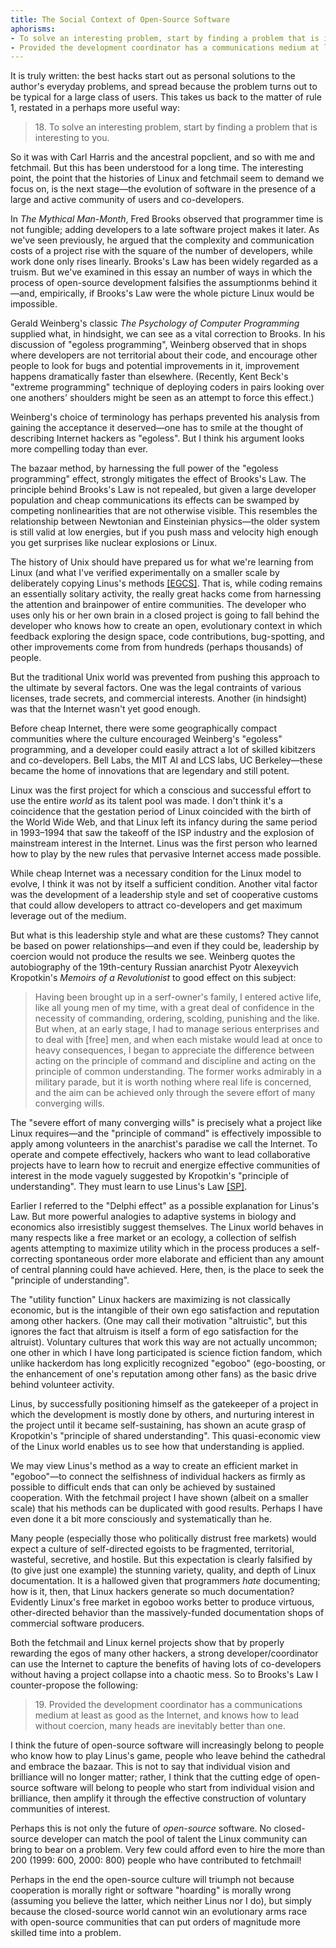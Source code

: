 ```yaml
---
title: The Social Context of Open-Source Software
aphorisms:
- To solve an interesting problem, start by finding a problem that is interesting to you.
- Provided the development coordinator has a communications medium at least as good as the Internet, and knows how to lead without coercion, many heads are inevitably better than one.
---
```

It is truly written: the best hacks start out as personal solutions to the author's everyday problems, and spread because the problem turns out to be typical for a large class of users. This takes us back to the matter of rule 1, restated in a perhaps more useful way:

<blockquote id="aphorism-18" class="aphorism" data-aphorism-number="18">
	18. To solve an interesting problem, start by finding a problem that is interesting to you.
</blockquote>

So it was with Carl Harris and the ancestral popclient, and so with me and fetchmail. But this has been understood for a long time. The interesting point, the point that the histories of Linux and fetchmail seem to demand we focus on, is the next stage—the evolution of software in the presence of a large and active community of users and co-developers.

In <cite>The Mythical Man-Month</cite>, Fred Brooks observed that programmer time is not fungible; adding developers to a late software project makes it later. As we've seen previously, he argued that the complexity and communication costs of a project rise with the square of the number of developers, while work done only rises linearly. Brooks's Law has been widely regarded as a truism. But we've examined in this essay an number of ways in which the process of open-source development falsifies the assumptionms behind it—and, empirically, if Brooks's Law were the whole picture Linux would be impossible.

Gerald Weinberg's classic <cite>The Psychology of Computer Programming</cite> supplied what, in hindsight, we can see as a vital correction to Brooks. In his discussion of "egoless programming", Weinberg observed that in shops where developers are not territorial about their code, and encourage other people to look for bugs and potential improvements in it, improvement happens dramatically faster than elsewhere. (Recently, Kent Beck's "extreme programming" technique of deploying coders in pairs looking over one anothers' shoulders might be seen as an attempt to force this effect.)

Weinberg's choice of terminology has perhaps prevented his analysis from gaining the acceptance it deserved—one has to smile at the thought of describing Internet hackers as "egoless". But I think his argument looks more compelling today than ever.

The bazaar method, by harnessing the full power of the "egoless programming" effect, strongly mitigates the effect of Brooks's Law. The principle behind Brooks's Law is not repealed, but given a large developer population and cheap communications its effects can be swamped by competing nonlinearities that are not otherwise visible. This resembles the relationship between Newtonian and Einsteinian physics—the older system is still valid at low energies, but if you push mass and velocity high enough you get surprises like nuclear explosions or Linux.

The history of Unix should have prepared us for what we're learning from Linux (and what I've verified experimentally on a smaller scale by deliberately copying Linus's methods <a id="ref_EGCS" class="note__ref" href="#note_EGCS">[EGCS]</a>. That is, while coding remains an essentially solitary activity, the really great hacks come from harnessing the attention and brainpower of entire communities. The developer who uses only his or her own brain in a closed project is going to fall behind the developer who knows how to create an open, evolutionary context in which feedback exploring the design space, code contributions, bug-spotting, and other improvements come from from hundreds (perhaps thousands) of people.

But the traditional Unix world was prevented from pushing this approach to the ultimate by several factors. One was the legal contraints of various licenses, trade secrets, and commercial interests. Another (in hindsight) was that the Internet wasn't yet good enough.

Before cheap Internet, there were some geographically compact communities where the culture encouraged Weinberg's "egoless" programming, and a developer could easily attract a lot of skilled kibitzers and co-developers. Bell Labs, the MIT AI and LCS labs, UC Berkeley—these became the home of innovations that are legendary and still potent.

Linux was the first project for which a conscious and successful effort to use the entire _world_ as its talent pool was made. I don't think it's a coincidence that the gestation period of Linux coincided with the birth of the World Wide Web, and that Linux left its infancy during the same period in 1993–1994 that saw the takeoff of the ISP industry and the explosion of mainstream interest in the Internet. Linus was the first person who learned how to play by the new rules that pervasive Internet access made possible.

While cheap Internet was a necessary condition for the Linux model to evolve, I think it was not by itself a sufficient condition. Another vital factor was the development of a leadership style and set of cooperative customs that could allow developers to attract co-developers and get maximum leverage out of the medium.

But what is this leadership style and what are these customs? They cannot be based on power relationships—and even if they could be, leadership by coercion would not produce the results we see. Weinberg quotes the autobiography of the 19th-century Russian anarchist Pyotr Alexeyvich Kropotkin's _Memoirs of a Revolutionist_ to good effect on this subject:

> Having been brought up in a serf-owner's family, I entered active life, like all young men of my time, with a great deal of confidence in the necessity of commanding, ordering, scolding, punishing and the like. But when, at an early stage, I had to manage serious enterprises and to deal with [free] men, and when each mistake would lead at once to heavy consequences, I began to appreciate the difference between acting on the principle of command and discipline and acting on the principle of common understanding. The former works admirably in a military parade, but it is worth nothing where real life is concerned, and the aim can be achieved only through the severe effort of many converging wills.

The "severe effort of many converging wills" is precisely what a project like Linux requires—and the "principle of command" is effectively impossible to apply among volunteers in the anarchist's paradise we call the Internet. To operate and compete effectively, hackers who want to lead collaborative projects have to learn how to recruit and energize effective communities of interest in the mode vaguely suggested by Kropotkin's "principle of understanding". They must learn to use Linus's Law <a id="ref_SP" class="note__ref" href="#note_SP">[SP]</a>.

Earlier I referred to the "Delphi effect" as a possible explanation for Linus's Law. But more powerful analogies to adaptive systems in biology and economics also irresistibly suggest themselves. The Linux world behaves in many respects like a free market or an ecology, a collection of selfish agents attempting to maximize utility which in the process produces a self-correcting spontaneous order more elaborate and efficient than any amount of central planning could have achieved. Here, then, is the place to seek the "principle of understanding".

The "utility function" Linux hackers are maximizing is not classically economic, but is the intangible of their own ego satisfaction and reputation among other hackers. (One may call their motivation "altruistic", but this ignores the fact that altruism is itself a form of ego satisfaction for the altruist). Voluntary cultures that work this way are not actually uncommon; one other in which I have long participated is science fiction fandom, which unlike hackerdom has long explicitly recognized "egoboo" (ego-boosting, or the enhancement of one's reputation among other fans) as the basic drive behind volunteer activity.

Linus, by successfully positioning himself as the gatekeeper of a project in which the development is mostly done by others, and nurturing interest in the project until it became self-sustaining, has shown an acute grasp of Kropotkin's "principle of shared understanding". This quasi-economic view of the Linux world enables us to see how that understanding is applied.

We may view Linus's method as a way to create an efficient market in "egoboo"—to connect the selfishness of individual hackers as firmly as possible to difficult ends that can only be achieved by sustained cooperation. With the fetchmail project I have shown (albeit on a smaller scale) that his methods can be duplicated with good results. Perhaps I have even done it a bit more consciously and systematically than he.

Many people (especially those who politically distrust free markets) would expect a culture of self-directed egoists to be fragmented, territorial, wasteful, secretive, and hostile. But this expectation is clearly falsified by (to give just one example) the stunning variety, quality, and depth of Linux documentation. It is a hallowed given that programmers _hate_ documenting; how is it, then, that Linux hackers generate so much documentation? Evidently Linux's free market in egoboo works better to produce virtuous, other-directed behavior than the massively-funded documentation shops of commercial software producers.

Both the fetchmail and Linux kernel projects show that by properly rewarding the egos of many other hackers, a strong developer/coordinator can use the Internet to capture the benefits of having lots of co-developers without having a project collapse into a chaotic mess. So to Brooks's Law I counter-propose the following:

<blockquote id="aphorism-19" class="aphorism" data-aphorism-number="19">
	19. Provided the development coordinator has a communications medium at least as good as the Internet, and knows how to lead without coercion, many heads are inevitably better than one.
</blockquote>

I think the future of open-source software will increasingly belong to people who know how to play Linus's game, people who leave behind the cathedral and embrace the bazaar. This is not to say that individual vision and brilliance will no longer matter; rather, I think that the cutting edge of open-source software will belong to people who start from individual vision and brilliance, then amplify it through the effective construction of voluntary communities of interest.

Perhaps this is not only the future of _open-source_ software. No closed-source developer can match the pool of talent the Linux community can bring to bear on a problem. Very few could afford even to hire the more than 200 (1999: 600, 2000: 800) people who have contributed to fetchmail!

Perhaps in the end the open-source culture will triumph not because cooperation is morally right or software "hoarding" is morally wrong (assuming you believe the latter, which neither Linus nor I do), but simply because the closed-source world cannot win an evolutionary arms race with open-source communities that can put orders of magnitude more skilled time into a problem.
